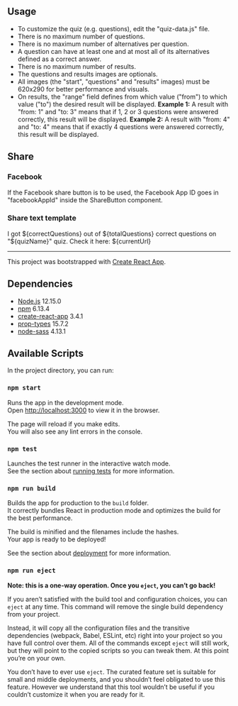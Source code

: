 ## Usage
- To customize the quiz (e.g. questions), edit the "quiz-data.js" file.
- There is no maximum number of questions.
- There is no maximum number of alternatives per question.
- A question can have at least one and at most all of its alternatives defined as a correct answer.
- There is no maximum number of results.
- The questions and results images are optionals.
- All images (the "start", "questions" and "results" images) must be 620x290 for better performance and visuals.
- On results, the "range" field defines from which value ("from") to which value ("to") the desired result will be displayed.
**Example 1:** A result with "from: 1" and "to: 3" means that if 1, 2 or 3 questions were answered correctly, this result will be displayed.
**Example 2:** A result with "from: 4" and "to: 4" means that if exactly 4 questions were answered correctly, this result will be displayed.

## Share
### Facebook
If the Facebook share button is to be used, the Facebook App ID goes in "facebookAppId" inside the ShareButton component.

### Share text template
I got ${correctQuestions} out of ${totalQuestions} correct questions on "${quizName}" quiz. Check it here: ${currentUrl}

---

This project was bootstrapped with [Create React App](https://github.com/facebook/create-react-app).

## Dependencies
- [Node.js](https://nodejs.org/en) 12.15.0
- [npm](https://www.npmjs.com/get-npm) 6.13.4
- [create-react-app](https://create-react-app.dev) 3.4.1
- [prop-types](https://www.npmjs.com/package/prop-types) 15.7.2
- [node-sass](https://www.npmjs.com/package/node-sass) 4.13.1


## Available Scripts
In the project directory, you can run:

### `npm start`

Runs the app in the development mode.<br />
Open [http://localhost:3000](http://localhost:3000) to view it in the browser.

The page will reload if you make edits.<br />
You will also see any lint errors in the console.

### `npm test`

Launches the test runner in the interactive watch mode.<br />
See the section about [running tests](https://facebook.github.io/create-react-app/docs/running-tests) for more information.

### `npm run build`

Builds the app for production to the `build` folder.<br />
It correctly bundles React in production mode and optimizes the build for the best performance.

The build is minified and the filenames include the hashes.<br />
Your app is ready to be deployed!

See the section about [deployment](https://facebook.github.io/create-react-app/docs/deployment) for more information.

### `npm run eject`

**Note: this is a one-way operation. Once you `eject`, you can’t go back!**

If you aren’t satisfied with the build tool and configuration choices, you can `eject` at any time. This command will remove the single build dependency from your project.

Instead, it will copy all the configuration files and the transitive dependencies (webpack, Babel, ESLint, etc) right into your project so you have full control over them. All of the commands except `eject` will still work, but they will point to the copied scripts so you can tweak them. At this point you’re on your own.

You don’t have to ever use `eject`. The curated feature set is suitable for small and middle deployments, and you shouldn’t feel obligated to use this feature. However we understand that this tool wouldn’t be useful if you couldn’t customize it when you are ready for it.
